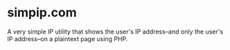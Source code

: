 simpip.com
=========
A very simple IP utility that shows the user's IP address–and only the user's IP address–on a plaintext page using PHP.